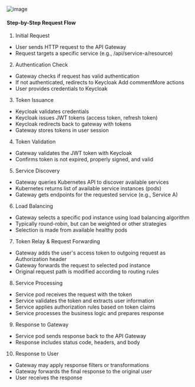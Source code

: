 
![image](https://github.com/user-attachments/assets/fc321b4b-10bf-4f2f-9057-e909d29fbae6)  

  
#### Step-by-Step Request Flow
1. Initial Request
* User sends HTTP request to the API Gateway  
* Request targets a specific service (e.g., /api/service-a/resource)  

2. Authentication Check
* Gateway checks if request has valid authentication  
* If not authenticated, redirects to Keycloak  Add commentMore actions
* User provides credentials to Keycloak  

3. Token Issuance
* Keycloak validates credentials  
* Keycloak issues JWT tokens (access token, refresh token)  
* Keycloak redirects back to gateway with tokens
* Gateway stores tokens in user session

4. Token Validation
* Gateway validates the JWT token with Keycloak
* Confirms token is not expired, properly signed, and valid

5. Service Discovery
* Gateway queries Kubernetes API to discover available services
* Kubernetes returns list of available service instances (pods)
* Gateway gets endpoints for the requested service (e.g., Service A)

6. Load Balancing
* Gateway selects a specific pod instance using load balancing algorithm
* Typically round-robin, but can be weighted or other strategies
* Selection is made from available healthy pods

7. Token Relay & Request Forwarding
* Gateway adds the user's access token to outgoing request as Authorization header
* Gateway forwards the request to selected pod instance
* Original request path is modified according to routing rules

8. Service Processing
* Service pod receives the request with the token
* Service validates the token and extracts user information
* Service applies authorization rules based on token claims
* Service processes the business logic and prepares response

9. Response to Gateway
* Service pod sends response back to the API Gateway
* Response includes status code, headers, and body

10. Response to User
* Gateway may apply response filters or transformations
* Gateway forwards the final response to the original user
* User receives the response
